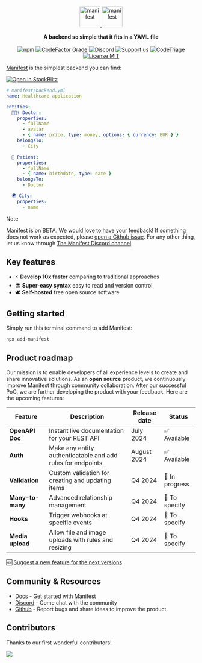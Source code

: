 <br>
<p align="center">
  <a href="https://manifest.build/#gh-light-mode-only">
    <img alt="manifest" src="https://manifest.build/assets/images/logo-transparent.svg" height="55px" alt="Manifest logo" title="Manifest - A backend so simple that it fits in a YAML file" />
  </a>
  <a href="https://manifest.build/#gh-dark-mode-only">
    <img alt="manifest" src="https://manifest.build/assets/images/logo-light.svg" height="55px" alt="Manifest logo" title="Manifest - A backend so simple that it fits in a YAML file" />
  </a>
</p>

<p align='center'>
<strong>A backend so simple that it fits in a YAML file</strong>
<br><br>
  <a href="https://www.npmjs.com/package/manifest" target="_blank"><img alt="npm" src="https://img.shields.io/npm/v/manifest"></a>
  <a href="https://www.codefactor.io/repository/github/mnfst/manifest" target="_blank"><img alt="CodeFactor Grade" src="https://img.shields.io/codefactor/grade/github/mnfst/manifest"></a>
  <a href="https://discord.com/invite/FepAked3W7" target="_blank"><img alt="Discord" src="https://img.shields.io/discord/1089907785178812499?label=discord"></a>
  <a href="https://opencollective.com/mnfst"  target="_blank"><img src="https://img.shields.io/badge/Support%20us-Open%20Collective-41B883.svg" alt="Support us"></a>
  <a href="https://www.codetriage.com/mnfst/manifest" target="_blank"><img alt="CodeTriage" src="https://www.codetriage.com/mnfst/manifest/badges/users.svg"></a>
  <a href="https://github.com/mnfst/manifest/blob/develop/LICENSE" target="_blank"><img alt="License MIT" src="https://img.shields.io/badge/licence-MIT-green"></a>
  <br>
</p>

[Manifest](https://manifest.build) is the simplest backend you can find:

<a href="https://stackblitz.com/fork/github/mnfst/manifest/tree/master/examples/main-demo?file=manifest/backend.yml" target="_blank"><img alt="Open in StackBlitz" src="https://developer.stackblitz.com/img/open_in_stackblitz.svg"></a>

```yaml
# manifest/backend.yml
name: Healthcare application

entities:
  👩🏾‍⚕️ Doctor:
    properties:
      - fullName
      - avatar
      - { name: price, type: money, options: { currency: EUR } }
    belongsTo:
      - City

  🤒 Patient:
    properties:
      - fullName
      - { name: birthdate, type: date }
    belongsTo:
      - Doctor

  🌍 City:
    properties:
      - name
```

> [!NOTE]  
> Manifest is on BETA. We would love to have your feedback! If something does not work as expected, please [open a Github issue](https://github.com/mnfst/manifest/issues/new/choose). For any other thing, let us know through [The Manifest Discord channel](https://discord.com/invite/FepAked3W7).

## Key features

- ⚡ **Develop 10x faster** comparing to traditional approaches
- 😎 **Super-easy syntax** easy to read and version control
- 🕊️ **Self-hosted** free open source software

## Getting started

Simply run this terminal command to add Manifest:

```bash
npx add-manifest
```

## Product roadmap

Our mission is to enable developers of all experience levels to create and share innovative solutions. As an **open source** product, we continuously improve Manifest through community collaboration. After our successful PoC, we are further developing the product with your feedback. Here are the upcoming features:

| Feature          | Description                                                 | Release date | Status         |
| ---------------- | ----------------------------------------------------------- | ------------ | -------------- |
| **OpenAPI Doc**  | Instant live documentation for your REST API                | July 2024    | ✅ Available   |
| **Auth**         | Make any entity authenticatable and add rules for endpoints | August 2024  | ✅ Available   |
| **Validation**   | Custom validation for creating and updating items           | Q4 2024      | 🚧 In progress |
| **Many-to-many** | Advanced relationship management                            | Q4 2024      | 📝 To specify  |
| **Hooks**        | Trigger webhooks at specific events                         | Q4 2024      | 📝 To specify  |
| **Media upload** | Allow file and image uploads with rules and resizing        | Q4 2024      | 📝 To specify  |

🆕 [Suggest a new feature for the next versions](https://github.com/mnfst/manifest/discussions/new?category=feature-request)

## Community & Resources

- [Docs](https://manifest.build/docs) - Get started with Manifest
- [Discord](https://discord.gg/FepAked3W7) - Come chat with the community
- [Github](https://github.com/mnfst/manifest/issues) - Report bugs and share ideas to improve the product.

## Contributors

Thanks to our first wonderful contributors!

<a href="https://github.com/mnfst/manifest/graphs/contributors">
  <img src="https://contrib.rocks/image?repo=mnfst/manifest" />
</a>
